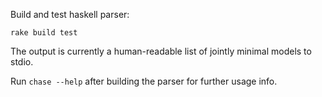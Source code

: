 Build and test haskell parser:

	rake build test

The output is currently a human-readable list of jointly minimal models to stdio.

Run `chase --help` after building the parser for further usage info.
